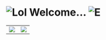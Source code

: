 # ![Lol](https://raw.githubusercontent.com/Night08/Night08/main/doge.gif) Welcome... ![E](https://raw.githubusercontent.com/Night08/Night08/main/hmmmm.png)

<table>
  <tr>
    <td align="center" style="padding=0;width=50%;">
      <img align="center" style="padding=0;" src="https://github-readme-stats.vercel.app/api/top-langs/?username=Night08&layout=compact&hide_border=true&theme=prussian&bg_color=00000000&title_color=5477a1&text_color=7ea2cc">
    </td>
    <td align="center" style="padding=0;width=50%;">
      <img align="center" style="padding=0;" src="https://github-readme-stats.vercel.app/api?username=Night08&show_icons=true&count_private=true&hide_border=true&theme=prussian&bg_color=00000000&title_color=5477a1&text_color=7ea2cc">
    </td>
  </tr>
</table>
